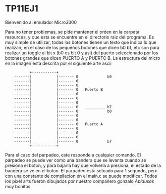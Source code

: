 # TP11EJ1


Bienvenido al emulador Micro3000

Para no tener problemas, se pide mantener el orden en la carpeta resources, y que esta se encuentre en el directorio raiz del programa.
Es muy simple de utilizar, todas los botones tienen un texto que indica lo que realizan, en el caso de los pequeños botones que dicen b0 b1, etc son para realizar un toggle al bit x (b0 es bit 0 y asi) del puerto seleccionado por los botones grandes que dicen PUERTO A y PUERTO B. 
La estructura del micro en la imagen esta descrita por el siguiente arte ascii

               +-----------+
        -------|           |------- 0             b0
        -------|           |------- 0
        -------|           |------- 0
        -------|           |------- 0   Puerto B
        -------|           |------- 0
        -------|           |------- 0
        -------|           |------- 0
        -------|           |------- 0   _________ b7
        -------|           |------- 0             b0
        -------|           |------- 0
        -------|           |------- 0
        -------|           |------- 0   Puerto A
        -------|           |------- 0
        -------|           |------- 0
        -------|           |------- 0
        -------|           |------- 0             b7
               +-----------+
               
               
Para el caso del parpadeo, este responde a cualquier comando. El parpadeo se puede ver como una bandera que se levanta cuando se presiona el boton, y para bajarla hay que volverla a presiona, el estado de la bandera se ve en el boton. El parpadeo esta seteado para 1 segundo, pero con una constante de compilacion en el main.c se puede modificar.
Todos los pixel arts fueron dibujados por nuestro compañero gonzalo *Aplausos* muy bonitos.
